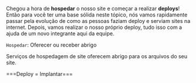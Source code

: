 Chegou a hora de **hospedar** o nosso site e começar a realizar **deploys**! Então para você ter uma base sólida neste tópico, nós vamos rapidamente passar pela evolução de como as pessoas faziam deploy e serviam sites na internet. Depois, vamos realizar o nosso próprio deploy, tudo isso com a ajuda de um novo integrante aqui da equipe.

`Hospedar`: Oferecer ou receber abrigo

Serviços de hospedagem de site oferecem abrigo para os arquivos do seu site.

===Deploy = Implantar===


